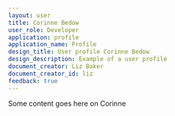 ```yaml
---
layout: user
title: Corinne Bedow
user_role: Developer
application: profile
application_name: Profile
design_title: User profile Corinne Bedow
design_description: Example of a user profile
document_creator: Liz Baker
document_creator_id: liz
feedback: true
---
```


Some content goes here on Corinne